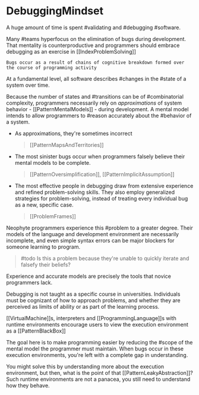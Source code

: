 # DebuggingMindset

A huge amount of time is spent #validating and #debugging #software.

Many #teams hyperfocus on the elimination of bugs during development. That mentality is counterproductive and programmers should embrace debugging as an exercise in [[IndexProblemSolving]]

`Bugs occur as a result of chains of cognitive breakdown formed over the course of programming activity`

At a fundamental level, all software describes #changes in the #state of a system over time.

Because the number of states and #transitions can be of #combinatorial complexity, programmers necessarily rely on *approximations* of system behavior - [[PatternMentalModels]] - during development.
A mental model intends to allow programmers to #reason accurately about the #behavior of a system.

* As approximations, they're sometimes incorrect
    > [[PatternMapsAndTerritories]]

* The most sinister bugs occur when programmers falsely believe their mental models to be complete.

    > [[PatternOversimplification]], [[PatternImplicitAssumption]]

* The most effective people in debugging draw from extensive experience and refined problem-solving skills. They also employ generalized strategies for problem-solving, instead of treating every individual bug as a new, specific case.

    > [[ProblemFrames]]

Neophyte programmers experience this #problem to a greater degree. Their models of the language and development environment are necessarily incomplete, and even simple syntax errors can be major blockers for someone learning to program.

> #todo Is this a problem because they're unable to quickly iterate and falsefy their beliefs?

Experience and accurate models are precisely the tools that novice programmers lack.

Debugging is not taught as a specific course in universities. Individuals must be cognizant of how to approach problems, and whether they are perceived as limits of ability or as part of the learning process.

[[VirtualMachine]]s, interpreters and [[ProgrammingLanguage]]s with runtime environments encourage users to view the execution environment as a [[PatternBlackBox]]

The goal here is to make programming easier by reducing the #scope of the mental model the programmer must maintain. When bugs occur in these execution environments, you're left with a complete gap in understanding.

You might solve this by understanding more about the execution environment, but then, what is the point of that [[PatternLeakyAbstraction]]? Such runtime environments are not a panacea, you still need to understand how they behave.